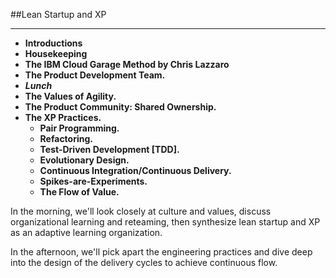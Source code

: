 <!-- .slide: data-background="resources/footer.svg" data-background-size="contain" data-background-position="bottom"  -->

##Lean Startup and XP
- - -
* **Introductions**  <!-- .element: style="color:#e0dfe4" -->
* **Housekeeping**  <!-- .element: style="color:#e0dfe4" -->
* **The IBM Cloud Garage Method by Chris Lazzaro**  <!-- .element: style="color:#e0dfe4" -->
* **The Product Development Team.**
* _**Lunch**_ <!-- .element: style="color:#5cab3d" -->
* **The Values of Agility.**  <!-- .element: style="color:#e0dfe4" -->
* **The Product Community:  Shared Ownership.**  <!-- .element: style="color:#e0dfe4" -->
* **The XP Practices.**  <!-- .element: style="color:#e0dfe4" -->
  * **Pair Programming.**  <!-- .element: style="color:#e0dfe4" -->
  * **Refactoring.**  <!-- .element: style="color:#e0dfe4" -->
  * **Test-Driven Development [TDD].**  <!-- .element: style="color:#e0dfe4" -->
  * **Evolutionary Design.**  <!-- .element: style="color:#e0dfe4" -->
  * **Continuous Integration/Continuous Delivery.**  <!-- .element: style="color:#e0dfe4" -->
  * **Spikes-are-Experiments.**  <!-- .element: style="color:#e0dfe4" -->
  * **The Flow of Value.**  <!-- .element: style="color:#e0dfe4" -->

<aside class="notes">
  <p>
  In the morning, we'll look closely at culture and values, discuss organizational
  learning and reteaming, then synthesize lean startup and XP as an adaptive
  learning organization.
  </p>
  <p>
  In the afternoon, we'll pick apart the engineering practices and dive deep into
  the design of the delivery cycles to achieve continuous flow.
  </p>
</aside>
